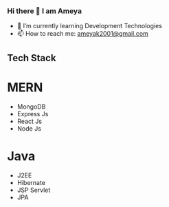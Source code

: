 ### Hi there 👋 I am Ameya

- 🌱 I’m currently learning Development Technologies
- 📫 How to reach me: ameyak2001@gmail.com
  
## Tech Stack

# MERN
- MongoDB
- Express Js
- React Js
- Node Js

# Java
- J2EE
- Hibernate
- JSP Servlet
- JPA  
